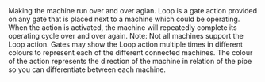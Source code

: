 <lore>
Making the machine run over and over agian.
</lore>
<no_lore>
Loop is a gate action provided on any gate that is placed next to a machine which could be operating.
</no_lore>

<chapter name="Requirements"/>
When the action is activated, the machine will repeatedly complete its operating cycle over and over again.
Note: Not all machines support the Loop action.

<chapter name="Trigger directions"/>
Gates may show the Loop action multiple times in different colours to represent each of the different connected machines.
The colour of the action represents the direction of the machine in relation of the pipe so you can differentiate between each machine.